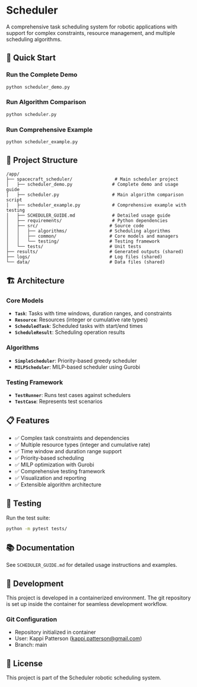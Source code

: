 # Scheduler

A comprehensive task scheduling system for robotic applications with support for complex constraints, resource management, and multiple scheduling algorithms.

## 🚀 Quick Start

### Run the Complete Demo
```bash
python scheduler_demo.py
```

### Run Algorithm Comparison
```bash
python scheduler.py
```

### Run Comprehensive Example
```bash
python scheduler_example.py
```

## 📁 Project Structure

```
/app/
├── spacecraft_scheduler/                # Main scheduler project
│   ├── scheduler_demo.py               # Complete demo and usage guide
│   ├── scheduler.py                    # Main algorithm comparison script
│   ├── scheduler_example.py            # Comprehensive example with testing
│   ├── SCHEDULER_GUIDE.md              # Detailed usage guide
│   ├── requirements/                   # Python dependencies
│   ├── src/                           # Source code
│   │   ├── algorithms/                # Scheduling algorithms
│   │   ├── common/                    # Core models and managers
│   │   └── testing/                   # Testing framework
│   └── tests/                         # Unit tests
├── results/                           # Generated outputs (shared)
├── logs/                              # Log files (shared)
└── data/                              # Data files (shared)
```

## 🏗️ Architecture

### Core Models
- **`Task`**: Tasks with time windows, duration ranges, and constraints
- **`Resource`**: Resources (integer or cumulative rate types)
- **`ScheduledTask`**: Scheduled tasks with start/end times
- **`ScheduleResult`**: Scheduling operation results

### Algorithms
- **`SimpleScheduler`**: Priority-based greedy scheduler
- **`MILPScheduler`**: MILP-based scheduler using Gurobi

### Testing Framework
- **`TestRunner`**: Runs test cases against schedulers
- **`TestCase`**: Represents test scenarios

## 📋 Features

- ✅ Complex task constraints and dependencies
- ✅ Multiple resource types (integer and cumulative rate)
- ✅ Time window and duration range support
- ✅ Priority-based scheduling
- ✅ MILP optimization with Gurobi
- ✅ Comprehensive testing framework
- ✅ Visualization and reporting
- ✅ Extensible algorithm architecture

## 🧪 Testing

Run the test suite:
```bash
python -m pytest tests/
```

## 📚 Documentation

See `SCHEDULER_GUIDE.md` for detailed usage instructions and examples.

## 🔧 Development

This project is developed in a containerized environment. The git repository is set up inside the container for seamless development workflow.

### Git Configuration
- Repository initialized in container
- User: Kappi Patterson (kappi.patterson@gmail.com)
- Branch: main

## 📄 License

This project is part of the Scheduler robotic scheduling system.
